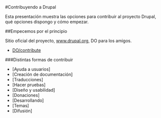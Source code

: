 #Contribuyendo a Drupal

Esta presentación muestra las opciones para contribuir al proyecto Drupal, qué opciones dispongo y cómo empezar.

##Empecemos por el principio

Sitio oficial del proyecto, www.drupal.org, DO para los amigos.

- [DO/contribute](https://www.drupal.org/contribute)

###Distintas formas de contribuir

- [Ayuda a usuarios]
- [Creación de documentación]
- [Traducciones]
- [Hacer pruebas]
- [Diseño y usabilidad]
- [Donaciones]
- [Desarrollando]
- [Temas]
- [Difusión]

